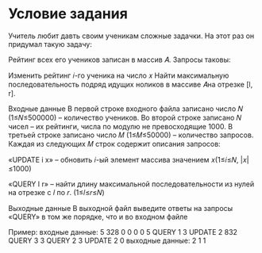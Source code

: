 # Условие задания
Учитель любит давть своим ученикам сложные задачки. На этот раз он придумал такую задачу:

Рейтинг всех его учеников записан в массив 𝐴. Запросы таковы:

Изменить рейтинг 𝑖-го ученика на число 𝑥
Найти максимальную последовательность подряд идущих ноликов в массиве 𝐴на отрезке [l, r].

Входные данные
В первой строке входного файла записано число 𝑁 (1≤𝑁≤500000) – количество учеников. Во второй строке записано 𝑁 чисел – их рейтинги,
числа по модулю не превосходящие 1000. В третьей строке записано число 𝑀 (1≤𝑀≤50000) – количество запросов.
Каждая из следующих 𝑀 строк содержит описания запросов:

«UPDATE i x» – обновить 𝑖-ый элемент массива значением 𝑥(1≤𝑖≤𝑁, |𝑥|≤1000)

«QUERY l r» – найти длину максимальной последовательности из нулей на отрезке с 𝑙 по 𝑟. (1≤𝑙≤𝑟≤𝑁)

Выходные данные
В выходной файл выведите ответы на запросы «QUERY» в том же порядке, что и во входном файле

Пример:
входные данные:
5
328 0 0 0 0
5
QUERY 1 3
UPDATE 2 832
QUERY 3 3
QUERY 2 3
UPDATE 2 0
выходные данные:
2
1
1
